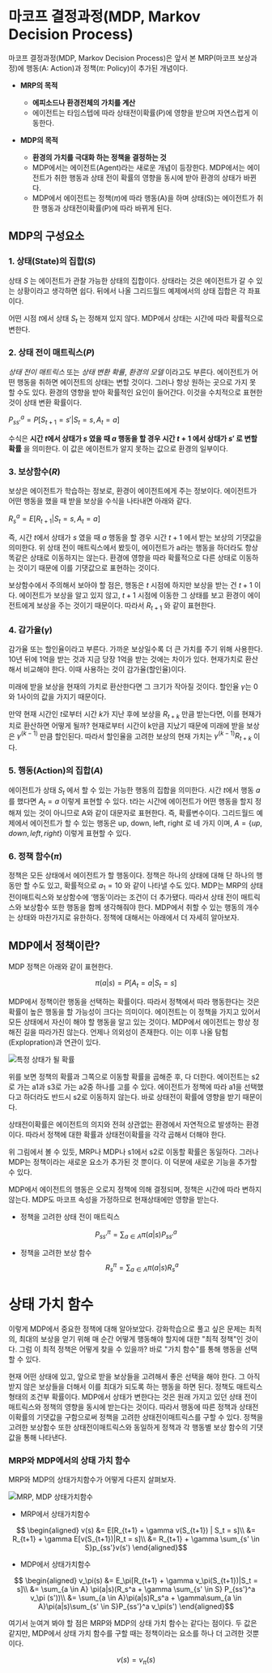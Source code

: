 # 마코프 결정과정(MDP, Markov Decision Process)

마코프 결정과정(MDP, Markov Decision Process)은 앞서 본 MRP(마코프 보상과정)에 행동(A: Action)과 정책($\pi$: Policy)이 추가된 개념이다. 

- **MRP의 목적**
    - **에피소드나 환경전체의 가치를 계산**
    - 에이전트는 타임스텝에 따라 상태전이확률(P)에 영향을 받으며 자연스럽게 이동한다.

- **MDP의 목적**
    - **환경의 가치를 극대화 하는 정책을 결정하는 것**
    - MDP에서는 에이전트(Agent)라는 새로운 개념이 등장한다. MDP에서는 에이전트가 취한 행동과 상태 전이 확률의 영향을 동시에 받아 환경의 상태가 바뀐다.
    - MDP에서 에이전트는 정책($\pi$)에 따라 행동(A)을 하며 상태(S)는 에이전트가 취한 행동과 상태전이확률(P)에 따라 바뀌게 된다.

## MDP의 구성요소

### 1. **상태(State)의 집합($S$)**

  상태 $S$ 는 에이전트가 관찰 가능한 상태의 집합이다. 상태라는 것은 에이전트가 갈 수 있는 상황이라고 생각하면 쉽다. 뒤에서 나올 그리드월드 예제에서의 상태 집합은 각 좌표이다. 

  어떤 시점 $t$에서 상태 $S_t$ 는 정해져 있지 않다. MDP에서 상태는 시간에 따라 확률적으로 변한다.
  
### 2. **상태 전이 매트릭스($P$)**

  *상태 전이 매트릭스* 또는 *상태 변환 확률*, *환경의 모델* 이라고도 부른다.
  에이전트가 어떤 행동을 취하면 에이전트의 상태는 변할 것이다. 그러나 항상 원하는 곳으로 가지 못 할 수도 있다. 환경의 영향을 받아 확률적인 요인이 들어간다. 이것을 수치적으로 표현한 것이 상태 변환 확률이다.

   $P^a_{ss'} = P[S_{t+1} = s' | S_t = s, A_t = a]$

  수식은 **시간 $t$에서 상태가 $s$ 였을 때 $a$ 행동을 할 경우 시간 $t+1$ 에서 상태가 $s'$ 로 변할 확률** 을 의미한다. 이 값은 에이전트가 알지 못하는 값으로 환경의 일부이다.
        
### 3. 보상함수($R$)

  보상은 에이전트가 학습하는 정보로, 환경이 에이전트에게 주는 정보이다. 에이전트가 어떤 행동을 했을 때 받을 보상을 수식을 나타내면 아래와 같다.
        
   $R_s^a = E[R_{t+1}| S_t = s, A_t = a]$ 
  
  즉, 시간 $t$에서 상태가 $s$ 였을 때 $a$ 행동을 할 경우 시간 $t+1$ 에서 받는 보상의 기댓값을 의미한다. 위 상태 전이 매트릭스에서 봤듯이, 에이전트가 a라는 행동을 하더라도 항상 똑같은 상태로 이동하지는 않는다. 환경에 영향을 따라 확률적으로 다른 상태로 이동하는 것이기 때문에 이를 기댓값으로 표현하는 것이다.

  보상함수에서 주의해서 보아야 할 점은, 행동은 $t$ 시점에 하지만 보상을 받는 건 $t+1$ 이다. 에이전트가 보상을 알고 있지 않고, $t+1$ 시점에 이동한 그 상태를 보고 환경이 에이전트에게 보상을 주는 것이기 때문이다. 따라서 $R_{t+1}$ 와 같이 표현한다. 
        
### 4. 감가율($\gamma$)

   감가율 또는 할인율이라고 부른다. 가까운 보상일수록 더 큰 가치를 주기 위해 사용한다. 10년 뒤에 1억을 받는 것과 지금 당장 1억을 받는 것에는 차이가 있다. 현재가치로 환산해서 비교해야 한다. 이때 사용하는 것이 감가율(할인율)이다.

   미래에 받을 보상을 현재의 가치로 환산한다면 그 크기가 작아질 것이다. 할인율 $\gamma$는 0와 1사이의 값을 가지기 때문이다.

  만약 현재 시간인 $t$로부터 시간 $k$가 지난 후에 보상을 $R_{t+k}$ 만큼 받는다면, 이를 현재가치로 환산하면 어떻게 될까? 현재로부터 시간이 k만큼 지났기 때문에 미래에 받을 보상은 $\gamma^(k-1)$ 만큼 할인된다. 따라서 할인율을 고려한 보상의 현재 가치는 $\gamma^(k-1)R_{t+k}$ 이다.
   
### 5. 행동(Action)의 집합($A$)

  에이전트가 상태 $S_t$ 에서 할 수 있는 가능한 행동의 집합을 의미한다. 시간 $t$에서 행동 $a$를 했다면 $A_t = a$ 이렇게 표현할 수 있다. t라는 시간에 에이전트가 어떤 행동을 할지 정해져 있는 것이 아니므로 A와 같이 대문자로 표현한다. 즉, 확률변수이다. 그리드월드 예제에서 에이전트가 할 수 있는 행동은 up, down, left, right 로 네 가지 이며, $A = \{up, down, left, right\}$ 이렇게 표현할 수 있다. 
   
### 6. 정책 함수($\pi$)

정책은 모든 상태에서 에이전트가 할 행동이다. 정책은 하나의 상태에 대해 단 하나의 행동만 할 수도 있고, 확률적으로 $a_1 = 10%, a_2 = 90%$ 와 같이 나타낼 수도 있다.
MDP는 MRP의 상태전이매트릭스와 보상함수에 ‘행동’이라는 조건이 더 추가됐다. 따라서 상태 전이 매트릭스와 보상함수 또한 행동을 함께 생각해줘야 한다. MDP에서 취할 수 있는 행동의 개수는 상태와 마찬가지로 유한하다. 정책에 대해서는 아래에서 더 자세히 알아보자.



## MDP에서 정책이란?

MDP 정책은 아래와 같이 표현한다.
    
$$
\pi(a|s) = P[A_t = a | S_t = s]
$$

MDP에서 정책이란 행동을 선택하는 확률이다. 따라서 정책에서 따라 행동한다는 것은 확률이 높은 행동을 할 가능성이 크다는 의미이다. 에이전트는 이 정책을 가지고 있어서 모든 상태에서 자신이 해야 할 행동을 알고 있는 것이다.
MDP에서 에이전트는 항상 정해진 길을 따라가진 않는다. 언제나 의외성이 존재한다. 이는 이후 나올 탐험(Explopration)과 연관이 있다.

![특정 상태가 될 확률](https://github.com/LimSoYeong/Reinforcement-Learning-Study/assets/89073323/fc3342b1-400c-40a7-bcdd-bed6d2bd125f)


위를 보면 정책의 확률과 그쪽으로 이동할 확률을 곱해준 후, 다 더한다. 에이전트는 s2로 가는 a1과 s3로 가는 a2중 하나를 고를 수 있다. 에이전트가 정책에 따라 a1을 선택했다고 하더라도 반드시 s2로 이동하지 않는다. 바로 상태전이 확률에 영향을 받기 때문이다.

상태전이확률은 에이전트의 의지와 전혀 상관없는 환경에서 자연적으로 발생하는 환경이다. 따라서 정책에 대한 확률과 상태전이확률을 각각 곱해서 더해야 한다.

위 그림에서 볼 수 있듯, MRP나 MDP나 s1에서 s2로 이동할 확률은 동일하다. 그러나 MDP는 정책이라는 새로운 요소가 추가된 것 뿐이다. 이 덕분에 새로운 기능을 추가할 수 있다.

MDP에서 에이전트의 행동은 오로지 정책에 의해 결정되며, 정책은 시간에 따라 변하지 않는다. MDP도 마코프 속성을 가정하므로 현재상태에만 영향을 받는다.

- 정책을 고려한 상태 전이 매트릭스
    
$$
P_{ss'}^\pi = \sum_{a \in A} \pi(a|s)P_{ss'}^a
$$

- 정책을 고려한 보상 함수
$$
R_s^\pi = \sum_{a \in A}\pi(a|s)R_s^a
$$
    

# 상태 가치 함수

이렇게 MDP에서 중요한 정책에 대해 알아보았다. 강화학습으로 풀고 싶은 문제는 최적의, 최대의 보상을 얻기 위해 매 순간 어떻게 행동해야 할지에 대한 "최적 정책"인 것이다. 그럼 이 최적 정책은 어떻게 찾을 수 있을까? 바로 "가치 함수"를 통해 행동을 선택할 수 있다.

현재 어떤 상태에 있고, 앞으로 받을 보상들을 고려해서 좋은 선택을 해야 한다. 그 아직 받지 않은 보상들을 더해서 이를 최대가 되도록 하는 행동을 하면 된다.
정책도 매트릭스 형태의 조건부 확률이다. MDP에서 상태가 변한다는 것은 원래 가지고 있던 상태 전이 매트릭스와 정책의 영향을 동시에 받는다는 것이다. 따라서 행동에 따른 정책과 상태전이확률의 기댓값을 구함으로써 정책을 고려한 상태전이매트릭스를 구할 수 있다.
정책을 고려한 보상함수 또한 상태전이매트릭스와 동일하게 정책과 각 행동별 보상 함수의 기댓값을 통해 나타낸다.


### MRP와 MDP에서의 상태 가치 함수
MRP와 MDP의 상태가치함수가 어떻게 다른지 살펴보자. 

![MRP, MDP 상태가치함수](https://github.com/LimSoYeong/Reinforcement-Learning-Study/assets/89073323/f2f7bdd8-a8e1-4fe4-9a1a-8442b08a24c5)


- MRP에서 상태가치함수

$$
\begin{aligned}
v(s) &=  E[R_{t+1} + \gamma v(S_{t+1}) | S_t = s]\\
 &= R_{t+1} + \gamma E[v(S_{t+1})|R_t = s]\\
 &= R_{t+1} + \gamma \sum_{s' \in S}p_{ss'}v(s')
\end{aligned}$$

    
- MDP에서 상태가치함수

$$
\begin{aligned}
v_\pi(s) &= E_\pi[R_{t+1} + \gamma v_\pi(S_{t+1})|S_t = s]\\
 &= \sum_{a \in A} \pi(a|s)(R_s^a + \gamma \sum_{s' \in S} P_{ss'}^a v_\pi (s'))\\
 &= \sum_{a \in A}\pi(a|s)R_s^a + \gamma\sum_{a \in A}\pi(a|s)\sum_{s' \in S}P_{ss'}^a v_\pi(s')
\end{aligned}$$
    

여기서 눈여겨 봐야 할 점은 MRP와 MDP의 상태 가치 함수는 같다는 점이다. 두 값은 같지만, MDP에서 상태 가치 함수를 구할 때는 정책이라는 요소를 하나 더 고려한 것뿐이다.

$$
v(s) = v_\pi(s)
$$
